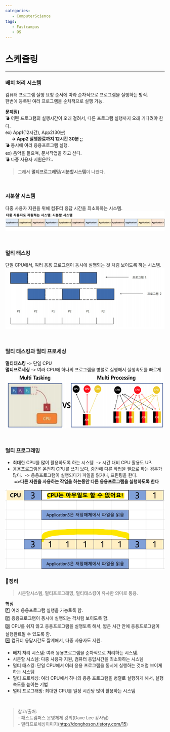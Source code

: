 ```yaml
---
categories: 
   - ComputerScience
tags:
   - Fastcampus
   - OS
---
```


# 스케쥴링
---

### 배치 처리 시스템
컴퓨터 프로그램 실행 요청 순서에 따라 순차적으로 프로그램을 실행하는 방식.  
한번에 등록된 여러 프로그램을 순차적으로 실행 가능.  
  
**문제점)**  
💣 어떤 프로그램의 실행시간이 오래 걸려서, 다른 프로그램 실행까지 오래 기다려야 한다.  
ex) App1(12시간), App2(30분)  
&nbsp;&nbsp;&nbsp;&nbsp;&nbsp;**-> App2 실행완료까지 12시간 30분 ;;**  
💣 동시에 여러 응용프로그램 실행.  
ex) 음악을 들으며, 문서작업을 하고 싶다.  
💣 다중 사용자 지원은??..
> 그래서 **멀티프로그래밍/시분할시스템**이 나왔다.

<br>

### 시분할 시스템
다중 사용자 지원을 위해 컴퓨터 응답 시간을 최소화하는 시스템.  
<img src="/assets/images/computerscience/timesharing.png" width="" height="" title="timesharing" alt="timesharing"/> 

<br>

### 멀티 태스킹
단일 CPU에서, 여러 응용 프로그램이 동시에 실행되는 것 처럼 보이도록 하는 시스템.
<img src="/assets/images/computerscience/multitasking.png" width="" height="" title="multitasking" alt="multitasking"/> 

<br>

### 멀티 태스킹과 멀티 프로세싱
**멀티태스킹** -> 단일 CPU  
**멀티프로세싱** -> 여러 CPU에 하나의 프로그램을 병렬로 실행해서 실행속도를 빠르게
<img src="/assets/images/computerscience/multiprocessing.png" width="" height="" title="multiprocessing" alt="multiprocessing"/> 

<br>

### 멀티 프로그래밍
- 최대한 CPU를 많이 활용하도록 하는 시스템
&nbsp;-> 시간 대비 CPU 활용도 UP.
-  응용프로그램은 온전히 CPU를 쓰기 보다, 중간에 다른 작업을 필요로 하는 경우가 많다.
&nbsp;-> 응용프로그램이 실행되다가 파일을 읽거나, 프린팅을 한다.  
&nbsp;**=>다른 자원을 사용하는 작업을 하는동안 다른 응용프로그램을 실행하도록 한다**
<img src="/assets/images/computerscience/multiprogramming.png" width="" height="" title="multiprogramming" alt="multiprogramming"/> 

<br>

### 📌정리
> 시분할시스템, 멀티프로그래밍, 멀티태스킹이 유사한 의미로 통용.

**핵심**  
1️⃣ 여러 응용프로그램 실행을 가능토록 함.  
2️⃣ 응용프로그램이 동시에 실행되는 걱처럼 보이도록 함.  
3️⃣ CPU를 쉬지 않고 응용프로그램을 실행토록 해서, 짧은 시간 안에 응용프로그램이 실행완료될 수 있도록 함.  
4️⃣ 컴퓨터 응답시간도 짧게해서, 다중 사용자도 지원.  

- 배치 처리 시스템: 여러 응용프로그램을 순차적으로 처리하는 시스템.
- 시분할 시스템: 다중 사용자 지원, 컴퓨터 응답시간을 최소화하는 시스템
- 멀티 태스킹: 단일 CPU에서 여러 응용 프로그램을 동시에 실행하는 것처럼 보이게 하는 시스템
- 멀티 프로세싱: 여러 CPU에서 하나의 응용 프로그램을 병렬로 실행하게 해서, 실행속도를 높이는 기법
- 멀티 프로그래밍: 최대한 CPU를 일정 시간당 많이 활용하는 시스템

<br>

>참고/출처:<br>- 패스트캠퍼스 운영체제 강의(Dave Lee 강사님)<br>- 멀티프로세싱이미지(http://donghoson.tistory.com/15)